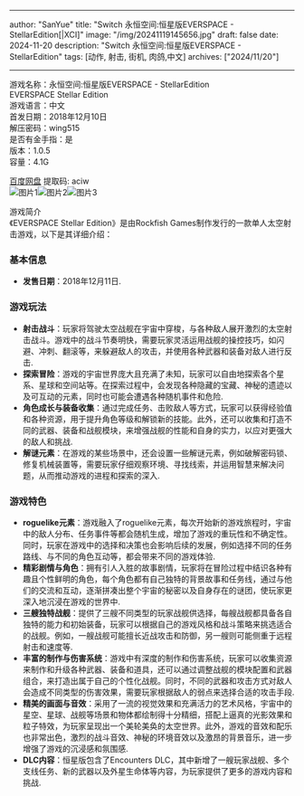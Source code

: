 
---
author: "SanYue"
title: "Switch 永恒空间:恒星版EVERSPACE - StellarEdition[|XCI]"
image: "/img/20241119145656.jpg"
draft: false
date: 2024-11-20
description: "Switch 永恒空间:恒星版EVERSPACE - StellarEdition"
tags: [动作, 射击, 街机, 肉鸽,中文]
archives: ["2024/11/20"]

---

游戏名称：永恒空间:恒星版EVERSPACE - StellarEdition   
EVERSPACE Stellar Edition    
游戏语言：中文  
首发日期：2018年12月10日  
解压密码：wing515  
是否有金手指：是  
版本：1.0.5   
容量：4.1G

[百度网盘](https://pan.baidu.com/s/1qPLQ3ttWaWnBvwr9rEc6Vw) 提取码: aciw  
![图片1](/img/c985ce.jpg)![图片2](/img/cec36e.jpg)![图片3](/img/a8ee48.jpg)  

游戏简介  
《EVERSPACE Stellar Edition》是由Rockfish Games制作发行的一款单人太空射击游戏，以下是其详细介绍：

### 基本信息
- **发售日期**：2018年12月11日.

### 游戏玩法
- **射击战斗**：玩家将驾驶太空战舰在宇宙中穿梭，与各种敌人展开激烈的太空射击战斗。游戏中的战斗节奏明快，需要玩家灵活运用战舰的操控技巧，如闪避、冲刺、翻滚等，来躲避敌人的攻击，并使用各种武器和装备对敌人进行反击.
- **探索冒险**：游戏的宇宙世界庞大且充满了未知，玩家可以自由地探索各个星系、星球和空间站等。在探索过程中，会发现各种隐藏的宝藏、神秘的遗迹以及可互动的元素，同时也可能会遭遇各种随机事件和危险.
- **角色成长与装备收集**：通过完成任务、击败敌人等方式，玩家可以获得经验值和各种资源，用于提升角色等级和解锁新的技能。此外，还可以收集和打造不同的武器、装备和战舰模块，来增强战舰的性能和自身的实力，以应对更强大的敌人和挑战.
- **解谜元素**：在游戏的某些场景中，还会设置一些解谜元素，例如破解密码锁、修复机械装置等，需要玩家仔细观察环境、寻找线索，并运用智慧来解决问题，从而推动游戏的进程和探索的深入.

### 游戏特色
- **roguelike元素**：游戏融入了roguelike元素，每次开始新的游戏旅程时，宇宙中的敌人分布、任务事件等都会随机生成，增加了游戏的重玩性和不确定性。同时，玩家在游戏中的选择和决策也会影响后续的发展，例如选择不同的任务路线、与不同的角色互动等，都会带来不同的游戏体验.
- **精彩剧情与角色**：拥有引人入胜的故事剧情，玩家将在冒险过程中结识各种有趣且个性鲜明的角色，每个角色都有自己独特的背景故事和任务线，通过与他们的交流和互动，逐渐拼凑出整个宇宙的秘密以及自身存在的谜团，使玩家更深入地沉浸在游戏的世界中.
- **三艘独特战舰**：提供了三艘不同类型的玩家战舰供选择，每艘战舰都具备各自独特的能力和初始装备，玩家可以根据自己的游戏风格和战斗策略来挑选适合的战舰。例如，一艘战舰可能擅长近战攻击和防御，另一艘则可能侧重于远程射击和速度等.
- **丰富的制作与伤害系统**：游戏中有深度的制作和伤害系统，玩家可以收集资源来制作和升级各种武器、装备和道具，还可以通过调整战舰的模块配置和武器组合，来打造出属于自己的个性化战舰。同时，不同的武器和攻击方式对敌人会造成不同类型的伤害效果，需要玩家根据敌人的弱点来选择合适的攻击手段.
- **精美的画面与音效**：采用了一流的视觉效果和充满活力的艺术风格，宇宙中的星空、星球、战舰等场景和物体都绘制得十分精细，搭配上逼真的光影效果和粒子特效，为玩家呈现出一个美轮美奂的太空世界。此外，游戏的音效和配乐也非常出色，激烈的战斗音效、神秘的环境音效以及激昂的背景音乐，进一步增强了游戏的沉浸感和氛围感.
- **DLC内容**：恒星版包含了Encounters DLC，其中新增了一艘玩家战舰、多个支线任务、新的武器以及外星生命体等内容，为玩家提供了更多的游戏内容和挑战.
 
